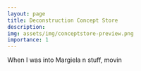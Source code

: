 ```yaml
---
layout: page
title: Deconstruction Concept Store
description: 
img: assets/img/conceptstore-preview.png
importance: 1
---
```


When I was into Margiela n stuff, movin